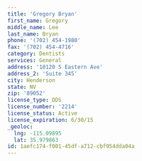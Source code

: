 ```yaml
---
title: 'Gregory Bryan'
first_name: Gregory
middle_name: Lee
last_name: Bryan
phone: '(702) 454-1980'
fax: '(702) 454-4716'
category: Dentists
services: General
address: '10120 S Eastern Ave'
address_2: 'Suite 345'
city: Henderson
state: NV
zip: '89052'
license_type: DDS
license_number: '2214'
license_status: Active
license_expiration: 6/30/15
_geoloc:
  lng: -115.09895
  lat: 35.979863
id: 1aefc174-f001-45df-a712-cbf954dda04a
---
```

